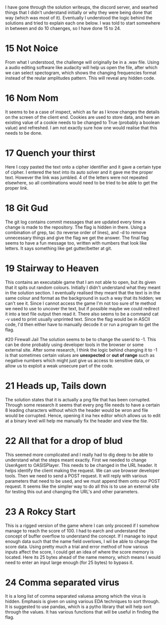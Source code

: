 I have gone through the solution writeups, the discord server, and searhed things that I didn't understand initially or why they were being done that way (which was most of it). Eventually I understood the logic behind the solutions and tried to explain each one below. I was told to start somewhere in between and do 10 chaenges, so I have done 15 to 24. 

# 15 Not Noice 
From what I understood, the challenge will originally be in a .wav file. Using a audio editing software like audacity will help us open the file, after which we can select spectogram, which shows the changing frequencies format instead of the reular amplitudes pattern. This will reveal any hidden code. 

# 16 Nom Nom
It seems to be a case of inspect, which as far as I know changes the details on the screen of the client end. Cookies are used to store data, and here an existing value of a cookie needs to be changed to True (probably a boolean value) and refreshed. I am not exactly sure how one would realise that this needs to be done. 

# 17 Quench your thirst 
Here I copy pasted the text onto a cipher identifier and it gave a certain type of cipher. I entered the text into its auto solver and it gave me the proper text. However the link was jumbled. 4 of the letters were not repeated elsewhere, so all combinations would need to be tried to be able to get the proper link. 

# 18 Git Gud
The git log contains commit messages that are updated every time a change is made to the repository. The flag is hidden in there. Using a combination of grep, tac (to reverse order of lines), and -d to remove unnecessary things and give the flag we get the answer. The final flag seems to have a fun message too, written with numbers that look like letters. It says something like get gutter/better at git.

# 19 Stairway to Heaven
This contains an executable game that I am not able to open, but its given that it spits out random colours. Initially I didn't understand what they meant in the solution section. I eventually realised they meant that the text is in the same colour and format as the background in such a way that its hidden; we can't see it.
Since I cannot access the game I'm not too sure of te method we need to use to uncover the text, but if possible maybe we could redirect it into a text file output then read it. There also seems to be a command cat -v used to print usually unprinted text. Since the flag would be in ASCII code, I'd then either have to manually decode it or run a program to get the flag. 

#20 Firewall Jail
The solution seems to be to change the userid to -1. This can be done probably using developer tools in the browser or some external site. After some research, I think the logic behind changing it to -1 is that sometimes certain values are **unexpected** or **out of range** such as negative numbers which might just give us access to sensitive data, or allow us to exploit a weak unsecure part of the code. 

# 21 Heads up, Tails down
The solution states that it is actually a png file that has been corrupted. Through some research it seems that every png file needs to have a certain 8 leading characters without which the header would be wron and file would be corrupted. Hence, opening it ina hex editor which allows us to edit at a binary level will help me manually fix the header and view the file. 

# 22 All that for a drop of blud
This seemed more complicated and I really had to dig deep to be able to understand what the steps meant exactly. 
First we needed to change UserAgent to OASISPlayer. This needs to be changed in the URL header. It helps identify the client making the request. We can use browser developer tools.
Then we need to send a POST request. It will reply with various parameters that need to be used, and we must append them onto our POST request. 
It seems like the simpler way to do all this is to use an external site for testing this out and changing the URL's and other parameters.

# 23 A Rokcy Start
This is a rigged version of the game where I can only proceed if I somehow manage to reach the score of 100. I had to earch and understand the concept of buffer overflow to understand the concept.
If I manage to input enough data such that the name field overlows, I wil be able to change the score data. Using pretty much a trial and error method of how various inputs affect the score, I could get an idea of where the score memory is located.
Here its 25 bytes ahead of the name memory, which means I would need to enter an input large enough (for 25 bytes) to bypass it.

# 24 Comma separated virus
It is a long list of comma separated valuesa among which the virus is hidden. Emphasis is given on using various EDA techniques to sort through. It is suggested to use pandas, which is a pytho library that will help sort through the values. It has various functions that will be useful in finding the flag. 




